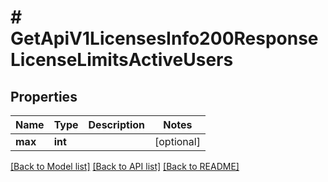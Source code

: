 # # GetApiV1LicensesInfo200ResponseLicenseLimitsActiveUsers

## Properties

Name | Type | Description | Notes
------------ | ------------- | ------------- | -------------
**max** | **int** |  | [optional]

[[Back to Model list]](../../README.md#models) [[Back to API list]](../../README.md#endpoints) [[Back to README]](../../README.md)
